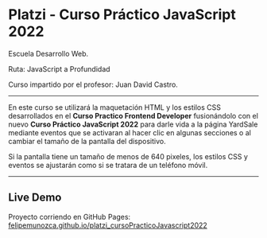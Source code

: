 # Platzi - Curso Práctico JavaScript 2022

Escuela Desarrollo Web.

Ruta: JavaScript a Profundidad

Curso impartido por el profesor: Juan David Castro.

---

En este curso se utilizará la maquetación HTML y los estilos CSS desarrollados en el **Curso Practico Frontend Developer** fusionándolo con el nuevo 
**Curso Práctico JavaScript 2022** para darle vida a la página YardSale mediante eventos que se activaran al hacer clic en algunas secciones o al cambiar 
el tamaño de la pantalla del dispositivo.

Si la pantalla tiene un tamaño de menos de 640 pixeles, los estilos CSS y eventos se ajustarán como si se tratara de un teléfono móvil.

---

## Live Demo

Proyecto corriendo en GitHub Pages: [felipemunozca.github.io/platzi_cursoPracticoJavascript2022](https://felipemunozca.github.io/platzi_cursoPracticoJavascript2022/)
